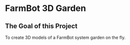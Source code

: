 # FarmBot 3D Garden

## The Goal of this Project
To create 3D models of a FarmBot system garden on the fly.


